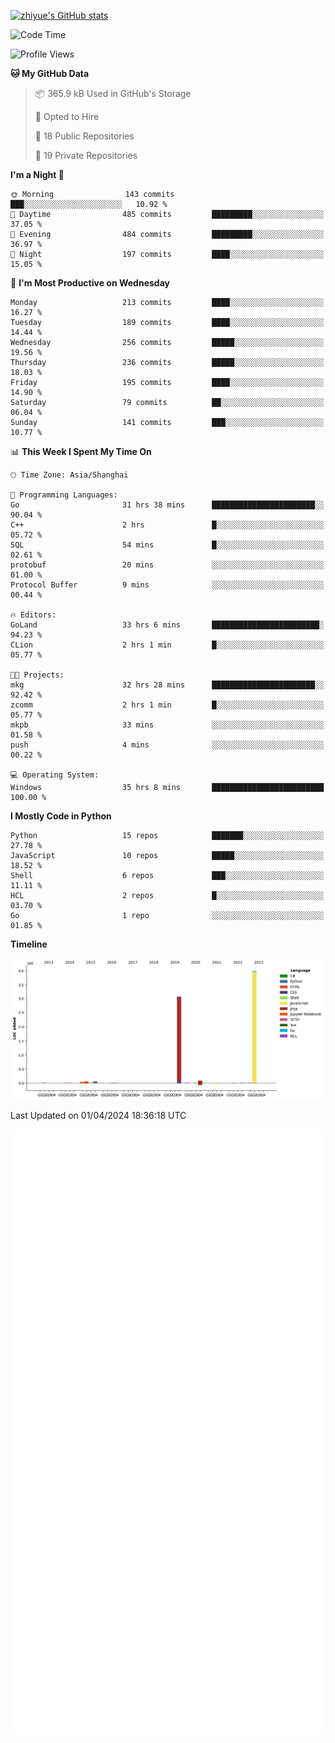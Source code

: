 
[![zhiyue's GitHub stats](https://github-readme-stats.vercel.app/api?username=zhiyue)](https://github.com/anuraghazra/github-readme-stats&&show_icons=true)

<!--START_SECTION:waka-->
![Code Time](http://img.shields.io/badge/Code%20Time-2%2C161%20hrs%209%20mins-blue)

![Profile Views](http://img.shields.io/badge/Profile%20Views-4-blue)

**🐱 My GitHub Data** 

> 📦 365.9 kB Used in GitHub's Storage 
 > 
> 💼 Opted to Hire
 > 
> 📜 18 Public Repositories 
 > 
> 🔑 19 Private Repositories 
 > 
**I'm a Night 🦉** 

```text
🌞 Morning                143 commits         ███░░░░░░░░░░░░░░░░░░░░░░   10.92 % 
🌆 Daytime                485 commits         █████████░░░░░░░░░░░░░░░░   37.05 % 
🌃 Evening                484 commits         █████████░░░░░░░░░░░░░░░░   36.97 % 
🌙 Night                  197 commits         ████░░░░░░░░░░░░░░░░░░░░░   15.05 % 
```
📅 **I'm Most Productive on Wednesday** 

```text
Monday                   213 commits         ████░░░░░░░░░░░░░░░░░░░░░   16.27 % 
Tuesday                  189 commits         ████░░░░░░░░░░░░░░░░░░░░░   14.44 % 
Wednesday                256 commits         █████░░░░░░░░░░░░░░░░░░░░   19.56 % 
Thursday                 236 commits         █████░░░░░░░░░░░░░░░░░░░░   18.03 % 
Friday                   195 commits         ████░░░░░░░░░░░░░░░░░░░░░   14.90 % 
Saturday                 79 commits          ██░░░░░░░░░░░░░░░░░░░░░░░   06.04 % 
Sunday                   141 commits         ███░░░░░░░░░░░░░░░░░░░░░░   10.77 % 
```


📊 **This Week I Spent My Time On** 

```text
🕑︎ Time Zone: Asia/Shanghai

💬 Programming Languages: 
Go                       31 hrs 38 mins      ███████████████████████░░   90.04 % 
C++                      2 hrs               █░░░░░░░░░░░░░░░░░░░░░░░░   05.72 % 
SQL                      54 mins             █░░░░░░░░░░░░░░░░░░░░░░░░   02.61 % 
protobuf                 20 mins             ░░░░░░░░░░░░░░░░░░░░░░░░░   01.00 % 
Protocol Buffer          9 mins              ░░░░░░░░░░░░░░░░░░░░░░░░░   00.44 % 

🔥 Editors: 
GoLand                   33 hrs 6 mins       ████████████████████████░   94.23 % 
CLion                    2 hrs 1 min         █░░░░░░░░░░░░░░░░░░░░░░░░   05.77 % 

🐱‍💻 Projects: 
mkg                      32 hrs 28 mins      ███████████████████████░░   92.42 % 
zcomm                    2 hrs 1 min         █░░░░░░░░░░░░░░░░░░░░░░░░   05.77 % 
mkpb                     33 mins             ░░░░░░░░░░░░░░░░░░░░░░░░░   01.58 % 
push                     4 mins              ░░░░░░░░░░░░░░░░░░░░░░░░░   00.22 % 

💻 Operating System: 
Windows                  35 hrs 8 mins       █████████████████████████   100.00 % 
```

**I Mostly Code in Python** 

```text
Python                   15 repos            ███████░░░░░░░░░░░░░░░░░░   27.78 % 
JavaScript               10 repos            █████░░░░░░░░░░░░░░░░░░░░   18.52 % 
Shell                    6 repos             ███░░░░░░░░░░░░░░░░░░░░░░   11.11 % 
HCL                      2 repos             █░░░░░░░░░░░░░░░░░░░░░░░░   03.70 % 
Go                       1 repo              ░░░░░░░░░░░░░░░░░░░░░░░░░   01.85 % 
```



**Timeline**

![Lines of Code chart](https://raw.githubusercontent.com/zhiyue/zhiyue/main/assets/bar_graph.png)


 Last Updated on 01/04/2024 18:36:18 UTC
<!--END_SECTION:waka-->

<!-- [![Top Langs](https://github-readme-stats.vercel.app/api/top-langs/?username=zhiyue)](https://github.com/anuraghazra/github-readme-stats) -->

![](./github-metrics.svg)

